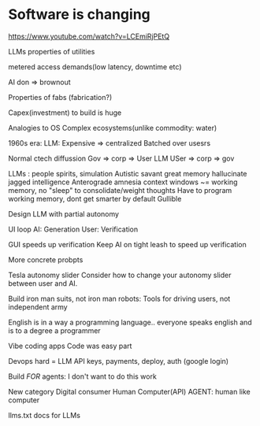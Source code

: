 # Software is changing
https://www.youtube.com/watch?v=LCEmiRjPEtQ

LLMs properties of utilities

metered access
demands(low latency, downtime etc)

AI don => brownout

Properties of fabs (fabrication?)

Capex(investment) to build is huge

Analogies to OS
Complex ecosystems(unlike commodity: water)

1960s era: LLM: Expensive => centralized
Batched over usesrs

Normal ctech diffussion
Gov => corp => User
LLM
USer => corp => gov

LLMs : people spirits, simulation
Autistic savant great memory
hallucinate
jagged intelligence
Anterograde amnesia context windows ~= working memory, no "sleep" to consolidate/weight thoughts
Have to program working memory, dont get smarter by default
Gullible

Design LLM with partial autonomy

UI loop 
AI: Generation
User: Verification

GUI speeds up verification
Keep AI on tight leash to speed up verification

More concrete probpts

Tesla autonomy slider
Consider how to change your autonomy slider between user and AI.

Build iron man suits, not iron man robots: Tools for driving users, not independent army

English is in a way a programming language.. everyone speaks english and is to a degree a programmer

Vibe coding apps
Code was easy part

Devops hard = LLM API keys, payments, deploy, auth (google login)

Build *FOR* agents: I don't want to do this work

New category Digital consumer
Human
Computer(API)
AGENT: human like computer

llms.txt docs for LLMs
